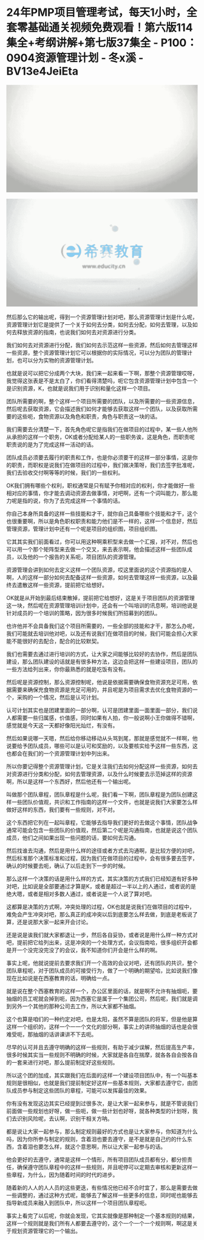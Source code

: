 # 24年PMP项目管理考试，每天1小时，全套零基础通关视频免费观看！第六版114集全+考纲讲解+第七版37集全 - P100：0904资源管理计划 - 冬x溪 - BV13e4JeiEta

![](img/c7d52ca93af05c2eaccb7186e3638581_0.png)

![](img/c7d52ca93af05c2eaccb7186e3638581_1.png)

然后那么它的输出呢，得到一个资源管理计划对吧，那么资源管理计划是什么呢，资源管理计划它是提供了一个关于如何去分类，如何去分配，如何去管理，以及如何去释放资源的指南，也说我们如何去对资源进行分类。

我们如何去对资源进行分配，我们如何去示范这样一些资源，然后如何去管理这样一些资源，整个资源管理计划它可以根据你的实际情况，可以分为团队的管理计划，也可以分为实物的资源管理计划。

也就是说可以把它分成两个大块，我们来一起来看一下啊，那整个资源管理哎呀，我觉得这张表是不是太白了，你们看得清楚吗，呃它包含资源管理计划中包含一个是识别资源，K，也就是说我们用于识别和量化这样一个项目。

团队所需要的啊，整个这样一个项目所需要的团队，以及所需要的一些资源信息，然后呢去获取资源，它会描述我们如何才能够去获取这样一个团队，以及获取所需要的这些呃，食物资源以及角色和职责，角色与职责这一块的话。

我们需要去分清楚一下，首先角色呢它是指我们在做项目的过程中，某一些人他所从承担的这样一个职务，OK或者分配给某人的一些职务诶，这是角色，而职责呢职责说的是为了完成这样一活动的话。

团队成员必须要去履行的职责和工作，也是你必须要干的这样一部分事情，这是你的职责，而职权是说我们在做项目的过程中，我们做决策呀，我们去签字批准呢，我们去验收交付啊等等的时候，我们的一些权利。

OK我们拥有哪些个权利，职权通常是只有赋予你相对应的权利，你才能做好一些相对应的事情，你才能去调动资源去做事情，对吧啊，还有一个词叫能力，那么能力呢是指的说，你为了去完成这样一个事情的话。

你自己本身所具备的这样一些技能和才干，就你自己具备哪些个技能和才干，这个也很重要啊，所以是角色职权职责和能力他们是不一样的，这样一个信息好，然后管理资源，管理计划中还有一个呢是项目的组织图，项目组织图。

它其其实我们前面看过，你可以用这种啊乘积型来去做一个汇报，对不对，然后也可以用一个那个矩阵型来去做一个交叉，来去表示啊，他会描述这样一些团队成员，以及他的一个报告的关系呃，项目团队的资源管理。

资源管理会讲到如何去定义这样一个团队资源，哎这里面说的这个资源指的是人啊，人的这样一部分如何去配备这样一些资源，如何去管理这样一些资源，以及最终去遣散这样一些资源，提前把它给想好。

OK就是从开始到最后结束散掉，提前把它给想好，这是关于项目团队的资源管理这一块，然后呢在资源管理培训计划中，还会有一个叫培训的讯息啊，培训他说是针对成员的一个培训的策略，因为很多时候我们所招募到的团队。

也许他并不会具备我们这个项目所需要的，一些全部的技能和才干，那怎么办呢，我们可能就去培训他对吧，以及还有说我们在做项目的时候，我们可能会担心大家能不能很好的去配合，配合的比较默契。

我们也需要去通过进行培训的方式，让大家之间能够比较好的去协作，然后是团队建设，那么团队建设的话就是有很多种方法，这边会把这样一些建设项目，团队的一些方法给列出来，你你最熟悉的就是吃饭有没有。

然后呢是资源控制，那么资源控制呢，他说是依据需要确保食物资源充足可用，依据需要来确保充食物资源是充足可用的，并且呢是为项目需求去优化食物资源的一个，采购的一个情况，然后是认可计划。

认可计划其实也是团建里面的一部分啊，认可是团建里面一面里面一部分，我们说人都需要一些归属感，价值感，同时如果有人拍，你一般说啊小王你做得不错啊，感觉就是今天这一天都好像阳光灿烂，有没有。

然后如果说哪一天嗯，然后给你移动移动从头骂到尾，那就是感觉就不一样啊，他说要给予团队成员，哪些可以是认可和奖励的，以及要核实给予这样一些东西，这也都会在我们的一个资源管理计划中列出来。

所以你要记得整个资源管理计划，它是关注我们去如何分配这样一些资源，如何去对资源进行分类和分配，如何去管理资源，以及什么时候要去示范掉这样的资源啊，所以是这样一个东西好，然后他还有一个输出呢。

叫做那个团队章程，团队章程是什么呢，我们看一下啊，团队章程是为团队创建这样一些团队价值观，共识和工作指南的这样一个文件，也就是说我们大家要怎么样做好这样的东西，我们要有一些规则，对不对。

这个东西把它列在一起叫章程，它能够去指导我们更好的去做这个事情，团队战争通常可能会包含一些团队的价值观，然后第二个呢是沟通指南，也就是说这个团队成员，他们之间如果出现一些问题的话，要如何去沟通。

然后找谁去沟通，然后是用什么样的途径或者方式去沟通啊，是比较方便的对吧，然后标准那个决策标准和过程，因为我们在做项目的过程中，会有很多要去签字，确认的时候要去呃，确认了以后走到下一步的时候。

那么这样一个决策的话是用什么样的方式，其实决策的方式我们已经知道有好多种对吧，比如说是全部要通过才算是K，或者是超过一半以上的人通过，或者说的是绝大嗯，或者是相对多数人通过，或者说是一个人说了算对吧。

这都算是决策的方式啊，冲突处理的过程，OK也就是说我们在做项目的过程中，难免会产生冲突对吧，那么真正的成冲突以后到底要怎么样去做，到底是老板说了算，还是说那大家一起来开会讨论。

还是说是诶我们就大家都退让一步，然后各自妥协，或者说是用什么样一种方式对吧，提前把它给列出来，这是冲突的一个处理方式，会议指南哈，很多组织开会都是开一个没完没完没了的会议，我不知道你们开会是什么样的啊。

事实上呢，他就说提前去要求我们开一个高效的会议对吧，还有团队的共识，整个团队章程呢，对于团队成员的可接受行为，做了一个明确的期望哈，比如说我们像现在比如说是在西塞教育的话，明确给一点。

就是说在整个西塞教育的这样一个，办公区里面的话，就是啊不允许有抽烟呃，要抽烟的员工呢就会掉到呃，因为西塞它是属于一个集团公司，然后呢，我们就是调到另外一个其他的那种公司去工作，所以大家都不抽烟。

这个也算是咱们的一种约定对吧，也是太阳，虽然不算是团队的将军，但是他是算这样一个组织的，这样一个一一个文化的部分啊，事实上的讲师抽烟的话也是会很难受呃，那抽烟的话讲课讲不下去呃。

尽早的认可并且去遵守明确的这样一些规则，有助于减少误解，然后提高生产率，很多时候其实当一些规则不明确的时候，大家就是各自在揣摩，就各各自会按各自的一套来进行对吧，那么提前制定好这些规则。

所以这个团的加成，其实跟我们在后面的这样一个建设项目团队中，有一个叫基本规则是很相似，也就是我们提前制定好这样一些基本规则，大家都去遵守它，由团队成员参与制定这些团队的章程，可能可以发挥最佳的效果。

你有没有发现这边其实已经提到过很多次，是让大家一起来参与，就是不管说我们前面做一些规划也好呀，做一些呃，做一些计划也好呀，就各种类型的计划呀，我们去识别风险呢，去认啊，识别干相关方呐。

都是说让大家一起参与，那么制定规则最好的方式也是让大家参与，你知道为什么吗，因为你所参与制定的规则，含着泪也要去遵守，是不是就是自己约的什么东西，含着泪也要怎么样，就这个意思啊，所以让大家一起参与的话。

他会更好的去遵守，通常是这样一个情形，所有项目团队成员都有分，都分担责任，确保遵守团队章程中的这样一些规则，并且呢停可以定期去审核和更新这样一些章程，为什么，因为随着时间的时代的进步。

随着新的人人的人人员的这些更迭，有些情况他已经不合时宜了，那么是需要去做一些调整的，通过这种方式呢，能够去了解这样一些更多的信息，同时呢也能够去指导新成员来融入到团队中，所以这样一个项目团队章程呃。

事实上看完了以后呢，你就会发现，它其实就像是那种制定一个基本规则的结果，这样一个规则就是我们所有人都要去遵守的，这个一个一个一个规则啊，啊这是关于规划资源管理它的一个输出。

